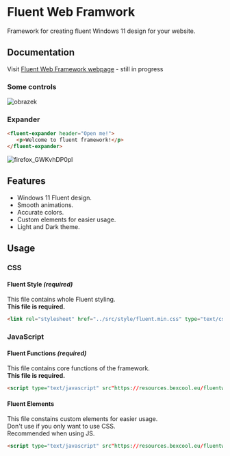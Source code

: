 # Fluent Web Framwork
 Framework for creating fluent Windows 11 design for your website.
 
## Documentation
Visit [Fluent Web Framework webpage](https://resources.bexcool.eu/fluentwebframework/showcase/index.html) - still in progress
### Some controls
![obrazek](https://user-images.githubusercontent.com/53868994/151600056-709ddcb5-838a-4f69-a518-a249130aa712.png)
### Expander
```html
<fluent-expander header="Open me!">
   <p>Welcome to fluent framework!</p>
</fluent-expander>
```
![firefox_GWKvhDP0pl](https://user-images.githubusercontent.com/53868994/151600680-22a9beb1-b5e1-42b2-b3c4-115aed8be7fc.gif)

## Features
- Windows 11 Fluent design.
- Smooth animations.
- Accurate colors.
- Custom elements for easier usage.
- Light and Dark theme.

## Usage
### CSS
#### Fluent Style ***(required)***
This file contains whole Fluent styling.<br>
**This file is required.**
``` HTML
<link rel="stylesheet" href="../src/style/fluent.min.css" type="text/css">
```
### JavaScript
#### Fluent Functions ***(required)***
This file contains core functions of the framework.<br>
**This file is required.**
``` HTML
<script type="text/javascript" src"https://resources.bexcool.eu/fluentwebframework/src/js/fluent_functions.min.js"></script>
```
#### Fluent Elements
This file constains custom elements for easier usage.<br>
Don't use if you only want to use CSS.<br>
Recommended when using JS.
``` HTML
<script type="text/javascript" src"https://resources.bexcool.eu/fluentwebframework/src/js/fluent_elements.min.js"></script>
```
